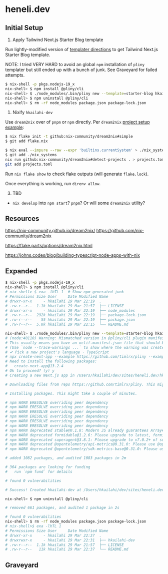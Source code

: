 # heneli.dev

## Initial Setup

1. Apply Tailwind Next.js Starter Blog template

Run lightly-modified version of [templater directions](https://github.com/timlrx/tailwind-nextjs-starter-blog#quick-start-guide) to get Tailwind Next.js Starter Blog template.

NOTE: I tried VERY HARD to avoid an global `npm` installation of `pliny` templater but still ended up with a bunch of junk. See Graveyard for failed attempts.

```bash
$ nix-shell -p pkgs.nodejs-19_x
nix-shell> $ npm install @pliny/cli
nix-shell> $ ./node_modules/.bin/pliny new --template=starter-blog hkailahi-dev
nix-shell> $ npm uninstall @pliny/cli
nix-shell> $ rm -rf node_modules package.json package-lock.json

```

1. Nixify `hkailahi-dev`

Use `dream2nix` over of `pnpm` or `npm` directly. Per `dream2nix` [project setup example](https://nix-community.github.io/dream2nix/guides/getting-started-nodejs.html):

```bash
$ nix flake init -t github:nix-community/dream2nix#simple
$ git add flake.nix

$ nix eval --impure --raw --expr 'builtins.currentSystem' > ./nix_systems
$ git add ./nix_systems
nix run github:nix-community/dream2nix#detect-projects . > projects.toml
git add projects.toml
```

Run `nix flake show` to check flake outputs (will generate `flake.lock`).

Once everything is working, run `direnv allow`.

3. TBD

* `nix develop` into `npm start`? `pnpm`? Or will some `dream2nix` utility?

## Resources

https://nix-community.github.io/dream2nix/
https://github.com/nix-community/dream2nix

https://flake.parts/options/dream2nix.html

https://johns.codes/blog/building-typescript-node-apps-with-nix

## Expanded

```bash
$ nix-shell -p pkgs.nodejs-19_x
nix-shell> $ npm install @pliny/cli
# nix-shell> $ exa -lhTL 1  # Show npm generated junk 
# Permissions Size User     Date Modified Name
# drwxr-xr-x     - hkailahi 29 Mar 22:19  .
# .rw-r--r--  1.1k hkailahi 29 Mar 21:57  ├── LICENSE
# drwxr-xr-x     - hkailahi 29 Mar 22:19  ├── node_modules
# .rw-r--r--  292k hkailahi 29 Mar 22:19  ├── package-lock.json
# .rw-r--r--    55 hkailahi 29 Mar 22:19  ├── package.json
# .rw-r--r--  5.0k hkailahi 29 Mar 22:15  └── README.md

nix-shell> $ ./node_modules/.bin/pliny new --template=starter-blog hkailahi-dev
# (node:40110) Warning: Mismatched version in @pliny/cli plugin manifest. Expected: 0.0.6 Received: 0.0.5
# This usually means you have an oclif.manifest.json file that should be deleted in development. This file should be automatically generated when publishing.
# (Use `node --trace-warnings ...` to show where the warning was created)
# ✔ Pick a new project's language · TypeScript
# npx create-next-app --example https://github.com/timlrx/pliny --example-path starter-blog hkailahi-dev --use-npm --ts
# Need to install the following packages:
#   create-next-app@13.2.4
# Ok to proceed? (y) y
# Creating a new Next.js app in /Users/hkailahi/dev/sites/heneli.dev/hkailahi-dev.

# Downloading files from repo https://github.com/timlrx/pliny. This might take a moment.

# Installing packages. This might take a couple of minutes.

# npm WARN ERESOLVE overriding peer dependency
# npm WARN ERESOLVE overriding peer dependency
# npm WARN ERESOLVE overriding peer dependency
# npm WARN ERESOLVE overriding peer dependency
# npm WARN ERESOLVE overriding peer dependency
# npm WARN ERESOLVE overriding peer dependency
# npm WARN deprecated stable@0.1.8: Modern JS already guarantees Array#sort() is a stable sort, so this library is deprecated. See the compatibility table on MDN: https://developer.mozilla.org/en-US/docs/Web/JavaScript/Reference/Global_Objects/Array/sort#browser_compatibility
# npm WARN deprecated formidable@1.2.6: Please upgrade to latest, formidable@v2 or formidable@v3! Check these notes: https://bit.ly/2ZEqIau
# npm WARN deprecated superagent@3.8.1: Please upgrade to v7.0.2+ of superagent.  We have fixed numerous issues with streams, form-data, attach(), filesystem errors not bubbling up (ENOENT on attach()), and all tests are now passing.  See the releases tab for more information at <https://github.com/visionmedia/superagent/releases>.
# npm WARN deprecated @opentelemetry/api-metrics@0.31.0: Please use @opentelemetry/api >= 1.3.0
# npm WARN deprecated @opentelemetry/sdk-metrics-base@0.31.0: Please use @opentelemetry/sdk-metrics

# added 1082 packages, and audited 1083 packages in 2m

# 364 packages are looking for funding
#   run `npm fund` for details

# found 0 vulnerabilities

# Success! Created hkailahi-dev at /Users/hkailahi/dev/sites/heneli.dev/hkailahi-dev

nix-shell> $ npm uninstall @pliny/cli

# removed 661 packages, and audited 1 package in 2s

# found 0 vulnerabilities
nix-shell> $ rm -rf node_modules package.json package-lock.json
# nix-shell>$ exa -lhTL 1
# Permissions Size User     Date Modified Name
# drwxr-xr-x     - hkailahi 29 Mar 22:37  .
# drwxrwxr-x     - hkailahi 29 Mar 22:31  ├── hkailahi-dev
# .rw-r--r--  1.1k hkailahi 29 Mar 21:57  ├── LICENSE
# .rw-r--r--   11k hkailahi 29 Mar 22:37  └── README.md
```

## Graveyard

<!-- 
The following avoids `npm` global installation of `pliny` templater with temporary `pnpm` installation in `nix-shell`:

```bash
$ nix-shell -p pkgs.nodePackages.pnpm
nix-shell> $ pnpm install @pliny/cli
nix-shell> $ pliny new --template=starter-blog hkailahi-dev
```

* Any need to run `pnpm` remove? `pnpm2nix` looks unmaintained - https://github.com/nix-community/pnpm2nix

NOTE: This shit failed:
```bash
[nix-shell:~/dev/sites/heneli.dev]$ pnpm install @pliny/cli

   ╭─────────────────────────────────────────────────────────────────╮
   │                                                                 │
   │                Update available! 7.29.1 → 8.1.0.                │
   │   Changelog: https://github.com/pnpm/pnpm/releases/tag/v8.1.0   │
   │                Run "pnpm add -g pnpm" to update.                │
   │                                                                 │
   │     Follow @pnpmjs for updates: https://twitter.com/pnpmjs      │
   │                                                                 │
   ╰─────────────────────────────────────────────────────────────────╯

 WARN  deprecated @oclif/screen@3.0.4: Deprecated in favor of @oclif/core
 WARN  deprecated source-map-resolve@0.5.3: See https://github.com/lydell/source-map-resolve#deprecated
 WARN  deprecated resolve-url@0.2.1: https://github.com/lydell/resolve-url#deprecated
 WARN  deprecated source-map-url@0.4.1: See https://github.com/lydell/source-map-url#deprecated
 WARN  deprecated urix@0.1.0: Please see https://github.com/lydell/urix#deprecated
Packages: +506
+++++++++++++++++++++++++++++++++++++++++++++++++++++++++++++++++++++++++++++++++++++++++++++++++++++++++++++++++++++++++++++++++++++++++++++++++++++++++++++++++++++++++++
Packages are hard linked from the content-addressable store to the virtual store.
  Content-addressable store is at: /Users/hkailahi/Library/pnpm/store/v3
  Virtual store is at:             node_modules/.pnpm
Progress: resolved 505, reused 0, downloaded 505, added 506, done
node_modules/.pnpm/core-js@3.29.1/node_modules/core-js: Running postinstall script, done in 119ms
node_modules/.pnpm/yarn@1.22.19/node_modules/yarn: Running preinstall script, done in 105ms

dependencies:
+ @pliny/cli 0.0.6

 WARN  Issues with peer dependencies found
.
└─┬ @pliny/cli 0.0.6
  ├─┬ @pliny/installer 0.0.6
  │ ├─┬ jscodeshift 0.13.1
  │ │ └── ✕ missing peer @babel/preset-env@^7.1.6
  │ └─┬ ink 3.2.0
  │   └─┬ react-reconciler 0.26.2
  │     └── ✕ unmet peer react@^17.0.2: found 18.2.0 in @pliny/installer
  └─┬ ts-node 10.9.1
    ├── ✕ missing peer @types/node@"*"
    └── ✕ missing peer typescript@>=2.7
Peer dependencies that should be installed:
  @babel/preset-env@^7.1.6  @types/node@"*"           typescript@>=2.7

Done in 16.5s

[nix-shell:~/dev/sites/heneli.dev]$ pnpm remove @pliny/cli
Packages: -505
---------------------------------------------------------------------------------------------------------------------------------------------------------------------------

dependencies:
- @pliny/cli 0.0.6

Done in 702ms
```
-->

<!-- 
The following avoids `npm` global installation of `pliny` templater with temporary `node2nix` installation in `nix-shell`:

```bash
$ nix-shell -p pkgs.node2nix
nix-shell> $ node2nix -18
```

NOTE: This shit failed because there's no `node2nix install` and I don't want to figure out the `@pliny/cli` package.json spelling
-->